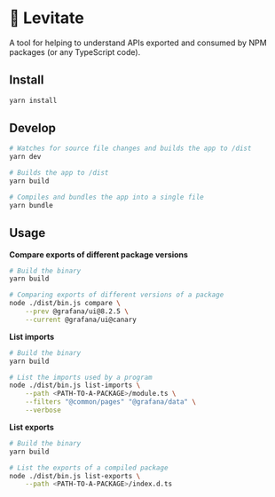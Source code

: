# 🔮 Levitate

A tool for helping to understand APIs exported and consumed by NPM packages (or any TypeScript code).

## Install

```bash
yarn install
```

## Develop

```bash
# Watches for source file changes and builds the app to /dist
yarn dev

# Builds the app to /dist
yarn build

# Compiles and bundles the app into a single file
yarn bundle
```

## Usage

**Compare exports of different package versions**

```bash
# Build the binary
yarn build

# Comparing exports of different versions of a package
node ./dist/bin.js compare \
    --prev @grafana/ui@8.2.5 \
    --current @grafana/ui@canary
```

**List imports**

```bash
# Build the binary
yarn build

# List the imports used by a program
node ./dist/bin.js list-imports \
    --path <PATH-TO-A-PACKAGE>/module.ts \
    --filters "@common/pages" "@grafana/data" \
    --verbose
```

**List exports**

```bash
# Build the binary
yarn build

# List the exports of a compiled package
node ./dist/bin.js list-exports \
    --path <PATH-TO-A-PACKAGE>/index.d.ts
```
